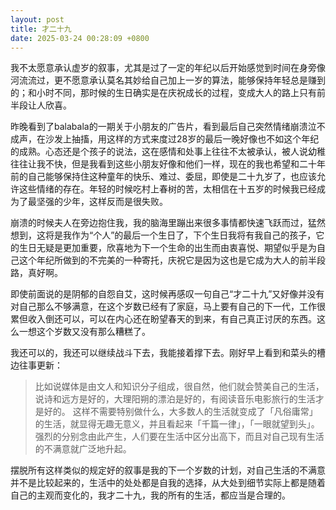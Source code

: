 ```yaml
---
layout: post
title: 才二十九
date: 2025-03-24 00:28:09 +0800
---
```

我不太愿意承认虚岁的叙事，尤其是过了一定的年纪以后开始感觉到时间在身旁像河流流过，更不愿意承认莫名其妙给自己加上一岁的算法，能够保持年轻总是赚到的；和小时不同，那时候的生日确实是在庆祝成长的过程，变成大人的路上只有前半段让人欣喜。  

昨晚看到了balabala的一期关于小朋友的广告片，看到最后自己突然情绪崩溃泣不成声，在沙发上抽搐，用这样的方式来度过28岁的最后一晚好像也不如这个年纪的成熟。心态还是个孩子的说法，这在感情和处事上往往不太被承认，被人说幼稚往往让我不快，但是我看到这些小朋友好像和他们一样，现在的我也希望和二十年前的自己能够保持住这种童年的快乐、难过、委屈，即使是二十九岁了，也应该允许这些情绪的存在。年轻的时候吃村上春树的苦，太相信在十五岁的时候我已经成为了最坚强的少年，这样反而是很失败。  

崩溃的时候夫人在旁边抱住我，我的脑海里蹦出来很多事情都快速飞跃而过，猛然想到，这将是我作为“个人”的最后一个生日了，下个生日我将有我自己的孩子，它的生日无疑是更加重要，欣喜地为下一个生命的出生而由衷喜悦、期望似乎是为自己这个年纪所做到的不完美的一种寄托，庆祝它是因为这也是它成为大人的前半段路，真好啊。  

即使前面说的是阴郁的自怨自艾，这时候再感叹一句自己“才二十九”又好像并没有对自己那么不够满意，在这个岁数已经有了家庭，马上要有自己的下一代，工作很累但收入倒还可以，可以在内心还在盼望春天的到来，有自己真正讨厌的东西。这么一想这个岁数又没有那么糟糕了。  

我还可以的，我还可以继续战斗下去，我能接着撑下去。刚好早上看到和菜头的槽边往事更新：  

>比如说媒体是由文人和知识分子组成，很自然，他们就会赞美自己的生活，说诗和远方是好的，大理阳朔的漂泊是好的，有阅读音乐电影旅行的生活才是好的。
这样不需要特别做什么，大多数人的生活就变成了「凡俗庸常」的生活，就显得无趣无意义，并且看起来「千篇一律」，「一眼就望到头」。强烈的分别念由此产生，人们要在生活中区分出高下，而且对自己现有生活的不满意就广泛地升起。

摆脱所有这样类似的规定好的叙事是我的下一个岁数的计划，对自己生活的不满意并不是比较起来的，生活中的处处都是自我的选择，从大处到细节实际上都是随着自己的主观而变化的，我才二十九，我的所有的生活，都应当是合理的。